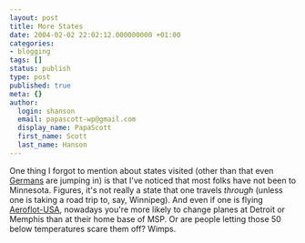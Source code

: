 ```yaml
---
layout: post
title: More States
date: 2004-02-02 22:02:12.000000000 +01:00
categories:
- blogging
tags: []
status: publish
type: post
published: true
meta: {}
author:
  login: shanson
  email: papascott-wp@gmail.com
  display_name: PapaScott
  first_name: Scott
  last_name: Hanson
---
```

<p>One thing I forgot to mention about states visited (other than that even <a title="Visited States by Heiko Hebig | hebig.com" href="http://www.hebig.com/archives/001933.shtml">Germans</a>  are jumping in) is that I've noticed that most folks have not been to Minnesota. Figures, it's not really a state that one travels <i>through</i> (unless one is taking a road trip to, say, Winnipeg). And even if one is flying <a title="Northwest Airlines, the state airline of the Midwest" href="http://www.nwa.com/">Aeroflot-USA</a>, nowadays you're more likely to change planes at Detroit or Memphis than at their home base of MSP. Or are people letting those 50 below temperatures scare them off? Wimps.</p>
